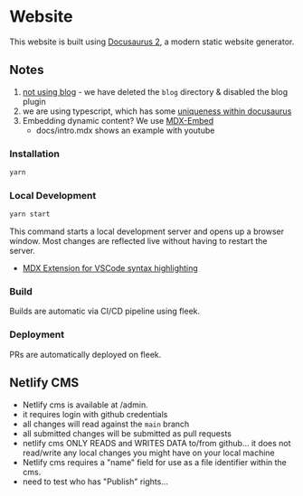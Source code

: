 # Website

This website is built using [Docusaurus 2](https://docusaurus.io/), a modern static website generator.

## Notes

1. [not using blog](https://docusaurus.io/docs/installation#project-structure-rundown) - we have deleted the `blog` directory & disabled the blog plugin
2. we are using typescript, which has some [uniqueness within docusaurus](https://docusaurus.io/docs/typescript-support)
3. Embedding dynamic content? We use [MDX-Embed](https://www.mdx-embed.com/?path=/docs/introduction--page)
    * docs/intro.mdx shows an example with youtube

### Installation

```sh
yarn
```

### Local Development

```sh
yarn start
```

This command starts a local development server and opens up a browser window. Most changes are reflected live without having to restart the server.

* [MDX Extension for VSCode syntax highlighting](https://marketplace.visualstudio.com/items?itemName=unifiedjs.vscode-mdx)

### Build

Builds are automatic via CI/CD pipeline using fleek.

### Deployment

PRs are automatically deployed on fleek.

## Netlify CMS

- Netlify cms is available at /admin.
- it requires login with github credentials
- all changes will read against the `main` branch
- all submitted changes will be submitted as pull requests
- netlify cms ONLY READS and WRITES DATA to/from github... it does not read/write any local changes you might have on your local machine
- Netlify cms requires a "name" field for use as a file identifier within the cms.
- need to test who has "Publish" rights...
